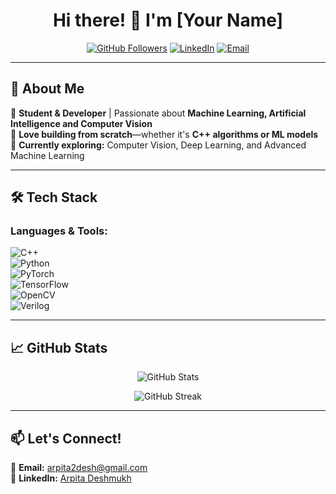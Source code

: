 <h1 align="center">Hi there! 👋 I'm [Your Name]</h1>

<p align="center">
  <a href="https://github.com/arpitadeshmukh"><img src="https://img.shields.io/github/followers/yourusername?label=Followers&style=social" alt="GitHub Followers"></a>
  <a href="https://www.linkedin.com/in/arpita-deshmukh-9ba60428a/"><img src="https://img.shields.io/badge/LinkedIn-Connect-blue?style=flat&logo=linkedin" alt="LinkedIn"></a>
  <a href="mailto:arpita2desh@gmail.com"><img src="https://img.shields.io/badge/Email-Contact-red?style=flat&logo=gmail" alt="Email"></a>
</p>

---

## 🚀 About Me  
🔹 **Student & Developer** | Passionate about **Machine Learning, Artificial Intelligence and Computer Vision**  
🔹 **Love building from scratch**—whether it's **C++ algorithms or ML models**  
🔹 **Currently exploring:** Computer Vision, Deep Learning, and Advanced Machine Learning 

---

## 🛠️ Tech Stack  
### **Languages & Tools:**  
![C++](https://img.shields.io/badge/C%2B%2B-00599C?style=flat&logo=c%2B%2B&logoColor=white)  
![Python](https://img.shields.io/badge/Python-3776AB?style=flat&logo=python&logoColor=white)  
![PyTorch](https://img.shields.io/badge/PyTorch-EE4C2C?style=flat&logo=pytorch&logoColor=white)  
![TensorFlow](https://img.shields.io/badge/TensorFlow-FF6F00?style=flat&logo=tensorflow&logoColor=white)  
![OpenCV](https://img.shields.io/badge/OpenCV-5C3EE8?style=flat&logo=opencv&logoColor=white)  
![Verilog](https://img.shields.io/badge/Verilog-000000?style=flat&logo=verilog&logoColor=white)  

---

## 📈 GitHub Stats  
<p align="center">
  <img src="https://github-readme-stats.vercel.app/api?username=arpitadeshmukh&show_icons=true&theme=radical" alt="GitHub Stats">
</p>

<p align="center">
  <img src="https://github-readme-streak-stats.herokuapp.com/?user=arpitadeshmukh&theme=radical" alt="GitHub Streak">
</p>

---

## 📫 Let's Connect!  
📧 **Email:** [arpita2desh@gmail.com](mailto:arpita2desh@gmail.com)  
💼 **LinkedIn:** [Arpita Deshmukh](https://www.linkedin.com/in/arpita-deshmukh-9ba60428a/)

